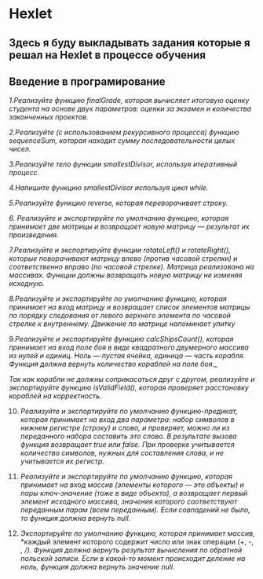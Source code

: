 # Hexlet

## Здесь я буду выкладывать задания которые я решал на Hexlet в процессе обучения

## Введение в програмирование

_1.Реализуйте функцию finalGrade, которая вычисляет итоговую оценку студента на основе двух параметров: оценки за экзамен и количества законченных проектов._

_2.Реализуйте (с использованием рекурсивного процесса) функцию sequenceSum,
которая находит сумму последовательности целых чисел._

_3.Реализуйте тело функции smallestDivisor, используя итеративный процесс._

_4.Напишите функцию smallestDivisor используя цикл while._

_5.Реализуйте функцию reverse, которая переворачивает строку._

_6. Реализуйте и экспортируйте по умолчанию функцию, которая принимает две матрицы и возвращает новую матрицу — результат их произведения._

_7.Реализуйте и экспортируйте функции rotateLeft() и rotateRight(), которые поворачивают матрицу влево (против часовой стрелки) и соответственно вправо (по часовой стрелке)._
_Матрица реализована на массивах._
_Функции должны возвращать новую матрицу не изменяя исходную._

_8.Реализуйте и экспортируйте по умолчанию функцию, которая принимает на вход матрицу и_ _возвращает список элементов матрицы по порядку следования от левого верхнего элемента по_ _часовой стрелке к внутреннему. Движение по матрице напоминает улитку_

9.*Реализуйте и экспортируйте функцию calcShipsCount(), которая принимает на* *вход поле боя в виде квадратного двумерного массива из нулей и единиц. Ноль —* *пустая ячейка, единица — часть корабля. Функция должна вернуть количество* *кораблей на поле боя._*

_Так как корабли не должны соприкасаться друг с другом, реализуйте и экспортируйте функцию isValidField(), которая проверяет расстановку кораблей на корректность._

10. *Реализуйте и экспортируйте по умолчанию функцию-предикат, которая принимает на вход два параметра: набор символов в нижнем* *регистре (строку) и слово, и проверяет, можно ли из переданного набора составить это слово. В результате вызова функция* *возвращает  true или false.*
*При проверке учитывается количество символов, нужных для составления слова, и не учитывается их регистр.*

11. *Реализуйте и экспортируйте по умолчанию функцию, которая принимает на вход массив (элементы которого — это объекты) и пары ключ-значение (тоже в виде объекта),*
 *а возвращает первый элемент исходного массива, значения которого соответствуют переданным парам (всем переданным).*
*Если совпадений не было, то функция должна вернуть null.*

12. *Экспортируйте по умолчанию функцию, которая принимает массив,*
    *каждый элемент которого содержит число или знак операции (+, -, *, /).*
    *Функция должна вернуть результат вычисления по обратной польской записи. Если в какой-то момент происходит деление на ноль,* *функция должна вернуть значение null.*
